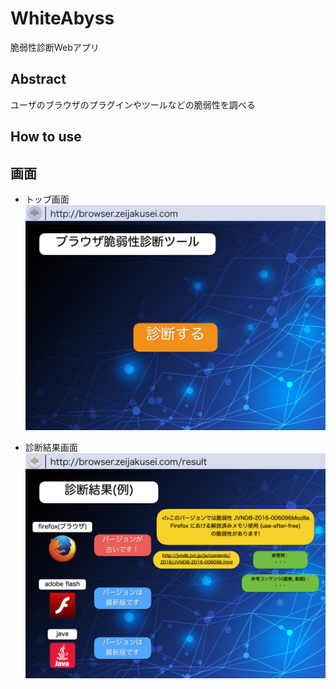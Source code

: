# WhiteAbyss
脆弱性診断Webアプリ

## Abstract
ユーザのブラウザのプラグインやツールなどの脆弱性を調べる

## How to use

## 画面
* トップ画面
![image01.jpeg](https://raw.githubusercontent.com/isl14B/WhiteAbyss/develop/screen_shot/image01.jpeg)

* 診断結果画面
![image02.jpeg](https://raw.githubusercontent.com/isl14B/WhiteAbyss/develop/screen_shot/image02.jpeg)
